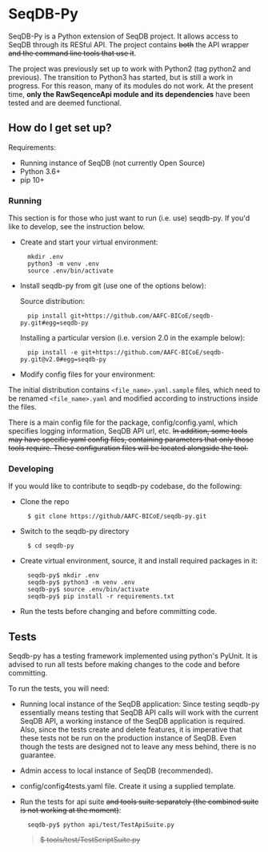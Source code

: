 # SeqDB-Py 

SeqDB-Py is a Python extension of SeqDB project. It allows access to SeqDB 
through its RESful API. The project contains ~~both~~ the API wrapper ~~and the 
command line tools that use it~~.

The project was previously set up to work with Python2 (tag python2 and previous). The
transition to Python3 has started, but is still a work in progress.  For this reason,
many of its modules do not work.  At the present time, **only the RawSeqenceApi module and
its dependencies** have been tested and are deemed functional.  


## How do I get set up?

Requirements:
  * Running instance of SeqDB (not currently Open Source)
  * Python 3.6+
  * pip 10+

### Running

This section is for those who just want to run (i.e. use) seqdb-py. If you'd 
like to develop, see the instruction below. 

* Create and start your virtual environment:

        mkdir .env
        python3 -m venv .env
        source .env/bin/activate

* Install seqdb-py from git (use one of the options below):

    Source distribution:
  
        pip install git+https://github.com/AAFC-BICoE/seqdb-py.git#egg=seqdb-py

    Installing a particular version (i.e. version 2.0 in the example below):

        pip install -e git+https://github.com/AAFC-BICoE/seqdb-py.git@v2.0#egg=seqdb-py

* Modify config files for your environment:

The initial distribution contains `<file_name>.yaml.sample` files, which need to 
be renamed `<file_name>.yaml` and modified according to instructions inside 
the files.

There is a main config file for the package, config/config.yaml, which 
specifies logging information, SeqDB API url, etc. ~~In addition, some tools may 
have specific yaml config files, containing parameters that only those tools 
require. These configuration files will be located alongside the tool.~~  

### Developing

If you would like to contribute to seqdb-py codebase, do the following:

* Clone the repo
        
        $ git clone https://github/AAFC-BICoE/seqdb-py.git

* Switch to the seqdb-py directory

        $ cd seqdb-py

* Create virtual environment, source, it and install required packages in it:

        seqdb-py$ mkdir .env
        seqdb-py$ python3 -m venv .env
        seqdb-py$ source .env/bin/activate
        seqdb-py$ pip install -r requirements.txt
   
* Run the tests before changing and before committing code.


## Tests

Seqdb-py has a testing framework implemented using python's PyUnit. It is advised 
to run all tests before making changes to the code and before committing.

To run the tests, you will need:

* Running local instance of the SeqDB application: Since testing seqdb-py 
essentially means testing that SeqDB API calls will work with the current SeqDB 
API, a working instance of the SeqDB application is required. Also, since the tests 
create and delete features, it is imperative that these tests not be run on the 
production instance of SeqDB. Even though the tests are designed not to leave any mess 
behind, there is no guarantee. 

* Admin access to local instance of SeqDB (recommended).

* config/config4tests.yaml file. Create it using a supplied template.

* Run the tests for api suite ~~and tools suite separately (the combined suite is not 
working at the moment)~~:

        seqdb-py$ python api/test/TestApiSuite.py   
     >~~$ tools/test/TestScriptSuite.py~~
